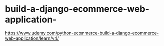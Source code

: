 # build-a-django-ecommerce-web-application-
https://www.udemy.com/python-ecommerce-build-a-django-ecommerce-web-application/learn/v4/
